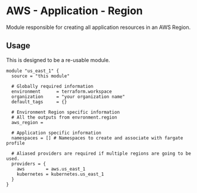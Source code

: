 # AWS - Application - Region

Module responsible for creating all application resources in an AWS Region.

## Usage
This is designed to be a re-usable module.

```hcl
module "us_east_1" {
  source = "this module"

  # Globally required information
  environment      = terraform.workspace
  organization     = "your organization name"
  default_tags     = {}

  # Environment Region specific information
  # All the outputs from envronment.region
  aws_region = 

  # Application specific information
  namespaces = [] # Namespaces to create and associate with fargate profile

  # Aliased providers are required if multiple regions are going to be used.
  providers = {
    aws        = aws.us_east_1
    kubernetes = kubernetes.us_east_1
  }
}
```

